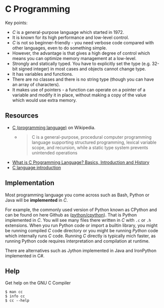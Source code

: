 # C Programming

Key points:

- _C_ is a general-purpose language which started in 1972. 
- It is known for its high performance and low-level control.
- _C_ is not so beginner-friendly - you need verbose code compared with other languages, even to do something simple.
- However, the advantage is that gives a high degree of control which means you can optimize memory management at a low-level.
- Strongly and statically typed. You have to explicitly set the type (e.g. 32-bit signed integer) in most cases and objects cannot change type.
- It has variables and functions.
- There are no classes and there is no string type (though you can have an array of characters).
- It makes use of pointers - a function can operate on a pointer of a variable and modify it in place, without making a copy of the value which would use extra memory.

## Resources

- [C (programming language)](https://en.wikipedia.org/wiki/C_(programming_language)) on Wikipedia.
    - > C is a general-purpose, procedural computer programming language supporting structured programming, lexical variable scope, and recursion, while a static type system prevents unintended operations
- [What is C Programming Language? Basics, Introduction and History](https://www.guru99.com/c-programming-language.html)
- [C language introduction](https://www.geeksforgeeks.org/c-language-set-1-introduction/)

## Implementation

Most programming language you come across such as Bash, Python or Java will be **implemented** in _C_.

For example, the commonly used version of Python known as CPython and can be found on here Github as ([python/cpython](https://github.com/python/cpython)). That is Python implemented in _C_. You will see many files there written in _C_ with `.c` or `.h` extensions. When you run Python code or import a builtin library, you might be running compiled _C_ code directory or you might be running _Python_ code which internally runs _C_ code. Running _C_ directly is typically mich faster, as running Python code requires interpretation and compilation at runtime.

There are alternatives such as Jython implemented in Java and IronPython implemented in C#.

## Help

Get help on the GNU C Compiler

```
$ man cc
$ info cc
$ cc --help
```
